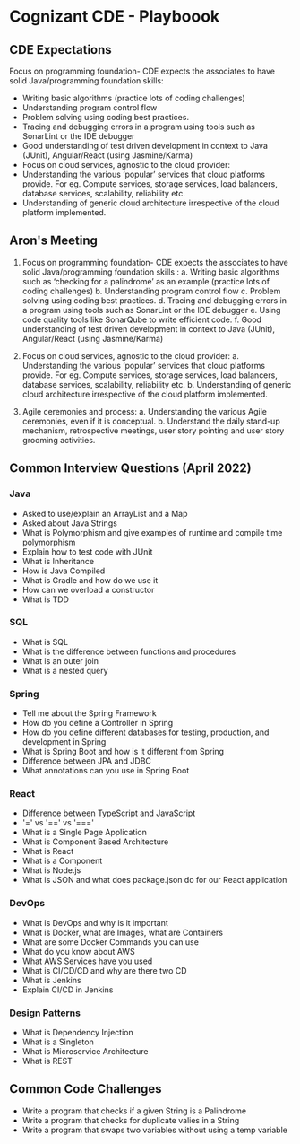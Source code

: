 # Cognizant CDE - Playboook

## CDE Expectations

Focus on programming foundation- CDE expects the associates to have solid Java/programming foundation skills: 
- Writing basic algorithms (practice lots of coding challenges) 
- Understanding program control flow 
- Problem solving using coding best practices. 
- Tracing and debugging errors in a program using tools such as SonarLint or the IDE debugger  
- Good understanding of test driven development in context to Java (JUnit), Angular/React (using Jasmine/Karma) 
- Focus on cloud services, agnostic to the cloud provider: 
- Understanding the various ‘popular’ services that cloud platforms provide. For eg. Compute services, storage services, load balancers, database services, scalability, reliability etc. 
- Understanding of generic cloud architecture irrespective of the cloud platform implemented.  

## Aron's Meeting
1.	Focus on programming foundation- CDE expects the associates to have solid Java/programming foundation skills :
a.	Writing basic algorithms such as ‘checking for a palindrome’ as an example (practice lots of coding challenges)
b.	Understanding program control flow
c.	Problem solving using coding best practices.
d.	Tracing and debugging errors in a program using tools such as SonarLint or the IDE debugger 
e.	Using code quality tools like SonarQube to write efficient code. 
f.	Good understanding of test driven development in context to Java (JUnit), Angular/React (using Jasmine/Karma)

2.	Focus on cloud services, agnostic to the cloud provider:
a.	Understanding the various ‘popular’ services that cloud platforms provide. For eg. Compute services, storage services, load balancers, database services, scalability, reliability etc.
b.	Understanding of generic cloud architecture irrespective of the cloud platform implemented. 

3.	Agile ceremonies and process:
a.	Understanding the various Agile ceremonies, even if it is conceptual. 
b.	Understand the daily stand-up mechanism, retrospective meetings, user story pointing and user story grooming activities. 

## Common Interview Questions (April 2022)
### Java
- Asked to use/explain an ArrayList and a Map
- Asked about Java Strings
- What is Polymorphism and give examples of runtime and compile time polymorphism
- Explain how to test code with JUnit
- What is Inheritance
- How is Java Compiled
- What is Gradle and how do we use it
- How can we overload a constructor
- What is TDD

### SQL
- What is SQL
- What is the difference between functions and procedures
- What is an outer join
- What is a nested query

### Spring
- Tell me about the Spring Framework
- How do you define a Controller in Spring
- How do you define different databases for testing, production, and development in Spring
- What is Spring Boot and how is it different from Spring
- Difference between JPA and JDBC
- What annotations can you use in Spring Boot

### React
- Difference between TypeScript and JavaScript
- '=' vs '==' vs '==='
- What is a Single Page Application
- What is Component Based Architecture
- What is React
- What is a Component
- What is Node.js
- What is JSON and what does package.json do for our React application

### DevOps
- What is DevOps and why is it important
- What is Docker, what are Images, what are Containers
- What are some Docker Commands you can use
- What do you know about AWS
- What AWS Services have you used
- What is CI/CD/CD and why are there two CD
- What is Jenkins
- Explain CI/CD in Jenkins

### Design Patterns
- What is Dependency Injection
- What is a Singleton
- What is Microservice Architecture
- What is REST

## Common Code Challenges
- Write a program that checks if a given String is a Palindrome
- Write a program that checks for duplicate valies in a String
- Write a program that swaps two variables without using a temp variable
